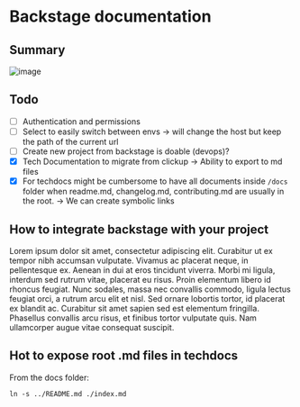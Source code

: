 # Backstage documentation

## Summary

![image](https://github.com/micc83/wr-backstage-docs/assets/1750404/c7a804e6-d4f3-48c7-8768-85be10760e10)

## Todo

- [ ] Authentication and permissions
- [ ] Select to easily switch between envs -> will change the host but keep the path of the current url
- [ ] Create new project from backstage is doable (devops)?
- [x] Tech Documentation to migrate from clickup -> Ability to export to md files
- [x] For techdocs might be cumbersome to have all documents inside `/docs` folder when readme.md, changelog.md, contributing.md are usually in the root. -> We can create symbolic links

## How to integrate backstage with your project

Lorem ipsum dolor sit amet, consectetur adipiscing elit. Curabitur ut ex tempor nibh accumsan vulputate. Vivamus ac placerat neque, in pellentesque ex. Aenean in dui at eros tincidunt viverra. Morbi mi ligula, interdum sed rutrum vitae, placerat eu risus. Proin elementum libero id rhoncus feugiat. Nunc sodales, massa nec convallis commodo, ligula lectus feugiat orci, a rutrum arcu elit et nisl. Sed ornare lobortis tortor, id placerat ex blandit ac. Curabitur sit amet sapien sed est elementum fringilla. Phasellus convallis arcu risus, et finibus tortor vulputate quis. Nam ullamcorper augue vitae consequat suscipit.

## Hot to expose root .md files in techdocs

From the docs folder:
```
ln -s ../README.md ./index.md
```


